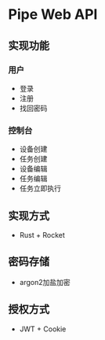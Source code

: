# Pipe Web API

## 实现功能

### 用户
* 登录
* 注册
* 找回密码

### 控制台
* 设备创建
* 任务创建
* 设备编辑
* 任务编辑
* 任务立即执行

## 实现方式
* Rust + Rocket

## 密码存储
* argon2加盐加密

## 授权方式
* JWT + Cookie